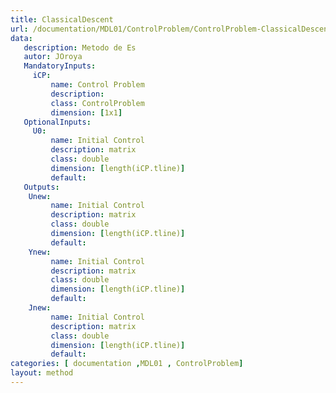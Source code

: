 ```yaml
---
title: ClassicalDescent
url: /documentation/MDL01/ControlProblem/ControlProblem-ClassicalDescent
data: 
   description: Metodo de Es
   autor: JOroya
   MandatoryInputs:   
     iCP: 
         name: Control Problem
         description: 
         class: ControlProblem
         dimension: [1x1]
   OptionalInputs:
     U0:
         name: Initial Control 
         description: matrix 
         class: double
         dimension: [length(iCP.tline)]
         default:
   Outputs:
    Unew:
         name: Initial Control 
         description: matrix 
         class: double
         dimension: [length(iCP.tline)]
         default:
    Ynew:
         name: Initial Control 
         description: matrix 
         class: double
         dimension: [length(iCP.tline)]
         default:
    Jnew:
         name: Initial Control 
         description: matrix 
         class: double
         dimension: [length(iCP.tline)]
         default: 
categories: [ documentation ,MDL01 , ControlProblem]
layout: method
---
```

